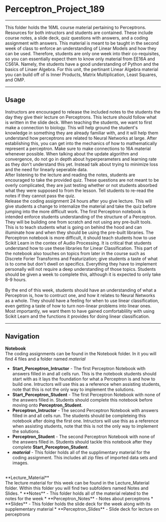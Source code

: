 # Perceptron_Project_189
___
This folder holds the 16ML course material pertaining to Perceptrons. Resources for both intructors and students are contained.  These include course notes, a slide deck, quiz questions with answers, and a coding assignment with answers.  This material is meant to be taught in the second week of class to enforce an understanding of Linear Models and how they can be used.  Therefore, students are only one week into their co-requisites, so you can essentially expect them to know only material from EE16A and CS61A.  Namely, the students have a good understanding of Python and the basics of Linaer Algebra. For this unit, the pertinant Linear Algebra material you can build off of is Inner Products, Matrix Multiplication, Least Squares, and OMP.
___
## Usage
Instructors are encouraged to release the included notes to the students the day they give their lecture on Perceptrons.  This lecture should follow what is written in the slide deck.  When teaching the students, we want to first make a connection to biology.  This will help ground the student's knowledge in something they are already familiar with, and it will help them understand how perceptrons are related to Neural Networks at large.  After establishing this, you can get into the mechanics of how to mathematically represent a perceptron.  Make sure to make connections to 16A material whenever possible.  When talking about the update algorithm and convergence, do not go in depth about hyperperameters and learning rate as they don't understand this yet.  Instead talk about trying to minimize loss and the need for linearly seperable data.
<br>
After listening to the lecture and reading the notes, students are encouraged to take the provided quiz.  These questions are not meant to be overly complicated, they are just testing whether or not students absorbed what they were supposed to from the lesson.  Tell students to re-read the notes if they cannot pass the quiz.
<br>
Release the coding assignment 24 hours after you give lecture.  This will give students a change to internalize the material and take the quiz before jumping into the more difficult work.  The first Perceptron notebook is intended enforce students understanding of the structure of a Perceptron.  They will be building one from scratch and not using any pre-built tools.  This is to teach students what is going on behind the hood and can illuminate how and when they should be using the pre-built libraries.  The Perceptron notebook is more difficult, it should teach students how to use Scikit Learn in the contex of Audio Processing.  It is critical that students understand how to use these libraries for Linear Classification.  This part of the notebook also touches on topics from later in the course such as Discrete Forier Transforms and Featurization; give students a taste of what is to come but don't dwell on specifics.  Everything they have to implement personally will not require a deep understanding of those topics.  Students should be given a week to complete this, although it is expected to only take 8-9 hours.
<br>
<br>
By the end of this week, students should have an understanding of what a Perceptron is, how to contruct one, and how it relates to Neural Networks as a whole.  They should have a feeling for when to use linear classification, even getting a taste of how to turn non-linear problems into linear ones.  Most importantly, we want them to have gained comfortablility with using Scikit Learn and the functions it provides for doing linear classification.   
___
## Navigation
**Notebook** <br>
The coding assignments can be found in the Notebook folder.  In it you will find 4 files and a folder named _material_
* **Start_Perceptron_Intructor** - The first Perceptron Notebook with answers filled in and all cells run.  This is the notebook students should start with as it lays the foundation for what a Perceptron is and how to build one.  Intructors will use this as a reference when assisting students, note that this is not the only way to implement the solutions.
* **Start_Perceptron_Student** - The first Perceptron Notebook with none of the answers filled in.  Students should complete this notebook before moving onto **Perceptron_Student**.
* **Perceptron_Intructor** - The second Perceptron Notebook with answers filled in and all cells run.  The students should be completeing this notebook after doing the first one.  Intructors will use this as a reference when assisting students, note that this is not the only way to implement the solutions.
* **Perceptron_Student** - The second Perceptron Notebook with none of the answers filled in.  Students should tackle this notebook after they complete **Start_Perceptron_Student**. 
* **_material_** - This folder holds all of the supplimentary material for the coding assignment.  This includes all zip files of imported data sets and images.
<br>
**Lecture_Material** 
<br>
The lecture material for this week can be found in the Lecture_Material folder.  Within this folder you will find two subfolders named Notes and Slides. 
* **Notes** - This folder holds all of the material related to the notes for the week
  * **Perceptron_Notes** - Notes about perceptrons
* **Slides** - This folder holds the slide deck for the week along with its supplementary material
  * **Perceptron_Slides** - Slide deck for lecture on perceptrons
